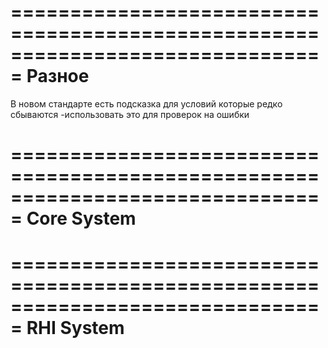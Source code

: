 ﻿===============================================================================
Разное
===============================================================================
В новом стандарте есть подсказка для условий которые редко сбываются  -использовать это для проверок на ошибки

===============================================================================
Core System
===============================================================================

===============================================================================
RHI System
===============================================================================